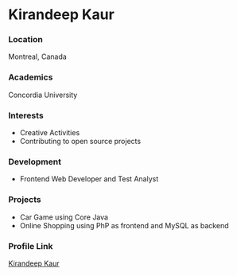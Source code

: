 # Kirandeep Kaur

### Location

Montreal, Canada

### Academics

Concordia University

### Interests

- Creative Activities
- Contributing to open source projects

### Development

- Frontend Web Developer and Test Analyst

### Projects

- Car Game using Core Java
- Online Shopping using PhP as frontend and MySQL as backend

### Profile Link

[Kirandeep Kaur](https://github.com/Kirandeep12)
